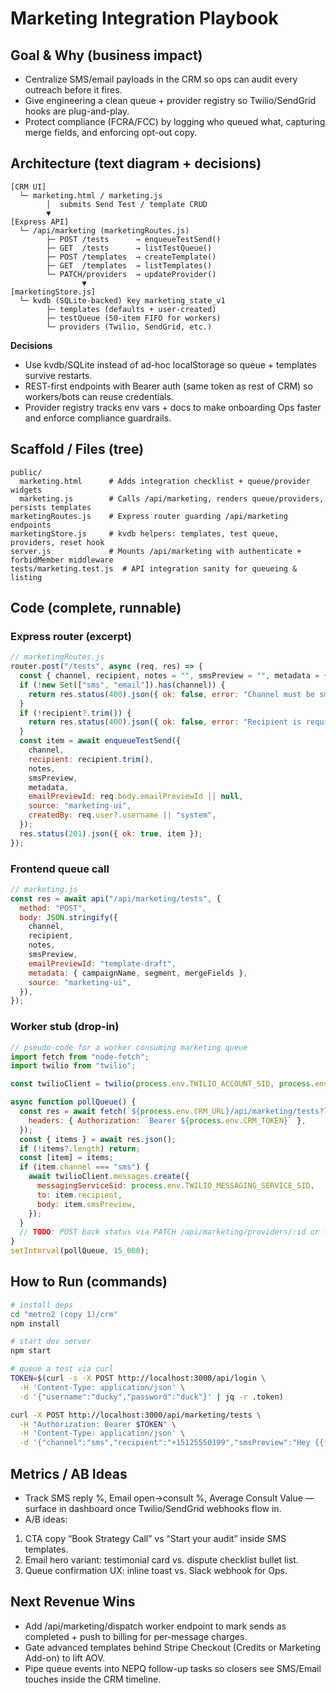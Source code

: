 # Marketing Integration Playbook

## Goal & Why (business impact)
- Centralize SMS/email payloads in the CRM so ops can audit every outreach before it fires.
- Give engineering a clean queue + provider registry so Twilio/SendGrid hooks are plug-and-play.
- Protect compliance (FCRA/FCC) by logging who queued what, capturing merge fields, and enforcing opt-out copy.

## Architecture (text diagram + decisions)
```
[CRM UI]
  └─ marketing.html / marketing.js
        │  submits Send Test / template CRUD
        ▼
[Express API]
  └─ /api/marketing (marketingRoutes.js)
        ├─ POST /tests      → enqueueTestSend()
        ├─ GET  /tests      → listTestQueue()
        ├─ POST /templates  → createTemplate()
        ├─ GET  /templates  → listTemplates()
        └─ PATCH/providers  → updateProvider()
                ▼
[marketingStore.js]
  └─ kvdb (SQLite-backed) key marketing_state_v1
        ├─ templates (defaults + user-created)
        ├─ testQueue (50-item FIFO for workers)
        └─ providers (Twilio, SendGrid, etc.)
```
**Decisions**
- Use kvdb/SQLite instead of ad-hoc localStorage so queue + templates survive restarts.
- REST-first endpoints with Bearer auth (same token as rest of CRM) so workers/bots can reuse credentials.
- Provider registry tracks env vars + docs to make onboarding Ops faster and enforce compliance guardrails.

## Scaffold / Files (tree)
```
public/
  marketing.html      # Adds integration checklist + queue/provider widgets
  marketing.js        # Calls /api/marketing, renders queue/providers, persists templates
marketingRoutes.js    # Express router guarding /api/marketing endpoints
marketingStore.js     # kvdb helpers: templates, test queue, providers, reset hook
server.js             # Mounts /api/marketing with authenticate + forbidMember middleware
tests/marketing.test.js  # API integration sanity for queueing & listing
```

## Code (complete, runnable)
### Express router (excerpt)
```js
// marketingRoutes.js
router.post("/tests", async (req, res) => {
  const { channel, recipient, notes = "", smsPreview = "", metadata = {} } = req.body || {};
  if (!new Set(["sms", "email"]).has(channel)) {
    return res.status(400).json({ ok: false, error: "Channel must be sms or email" });
  }
  if (!recipient?.trim()) {
    return res.status(400).json({ ok: false, error: "Recipient is required" });
  }
  const item = await enqueueTestSend({
    channel,
    recipient: recipient.trim(),
    notes,
    smsPreview,
    metadata,
    emailPreviewId: req.body.emailPreviewId || null,
    source: "marketing-ui",
    createdBy: req.user?.username || "system",
  });
  res.status(201).json({ ok: true, item });
});
```
### Frontend queue call
```js
// marketing.js
const res = await api("/api/marketing/tests", {
  method: "POST",
  body: JSON.stringify({
    channel,
    recipient,
    notes,
    smsPreview,
    emailPreviewId: "template-draft",
    metadata: { campaignName, segment, mergeFields },
    source: "marketing-ui",
  }),
});
```
### Worker stub (drop-in)
```js
// pseudo-code for a worker consuming marketing queue
import fetch from "node-fetch";
import twilio from "twilio";

const twilioClient = twilio(process.env.TWILIO_ACCOUNT_SID, process.env.TWILIO_AUTH_TOKEN);

async function pollQueue() {
  const res = await fetch(`${process.env.CRM_URL}/api/marketing/tests?limit=1`, {
    headers: { Authorization: `Bearer ${process.env.CRM_TOKEN}` },
  });
  const { items } = await res.json();
  if (!items?.length) return;
  const [item] = items;
  if (item.channel === "sms") {
    await twilioClient.messages.create({
      messagingServiceSid: process.env.TWILIO_MESSAGING_SERVICE_SID,
      to: item.recipient,
      body: item.smsPreview,
    });
  }
  // TODO: POST back status via PATCH /api/marketing/providers/:id or future /tests/:id
}
setInterval(pollQueue, 15_000);
```

## How to Run (commands)
```bash
# install deps
cd "metro2 (copy 1)/crm"
npm install

# start dev server
npm start

# queue a test via curl
TOKEN=$(curl -s -X POST http://localhost:3000/api/login \
  -H 'Content-Type: application/json' \
  -d '{"username":"ducky","password":"duck"}' | jq -r .token)

curl -X POST http://localhost:3000/api/marketing/tests \
  -H "Authorization: Bearer $TOKEN" \
  -H 'Content-Type: application/json' \
  -d '{"channel":"sms","recipient":"+15125550199","smsPreview":"Hey {{first_name}}, your audit is ready."}'
```

## Metrics / AB Ideas
- Track SMS reply %, Email open→consult %, Average Consult Value — surface in dashboard once Twilio/SendGrid webhooks flow in.
- A/B ideas:
1. CTA copy “Book Strategy Call” vs “Start your audit” inside SMS templates.
  2. Email hero variant: testimonial card vs. dispute checklist bullet list.
  3. Queue confirmation UX: inline toast vs. Slack webhook for Ops.

## Next Revenue Wins
- Add /api/marketing/dispatch worker endpoint to mark sends as completed + push to billing for per-message charges.
- Gate advanced templates behind Stripe Checkout (Credits or Marketing Add-on) to lift AOV.
- Pipe queue events into NEPQ follow-up tasks so closers see SMS/Email touches inside the CRM timeline.

